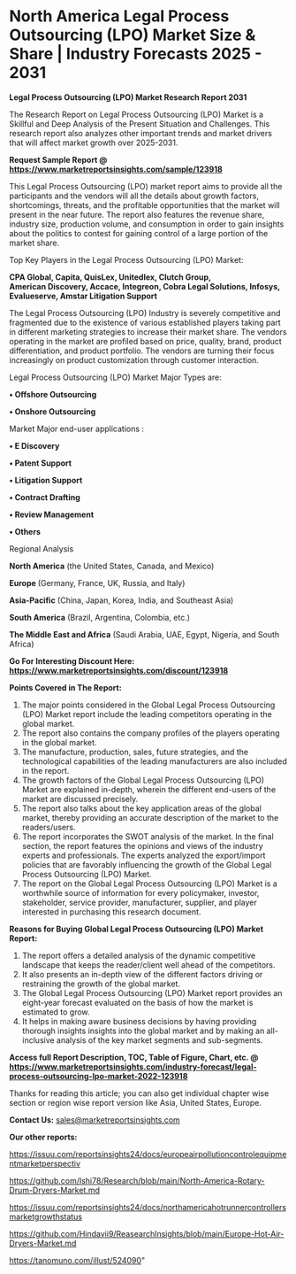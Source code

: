 # North America Legal Process Outsourcing (LPO) Market Size & Share | Industry Forecasts 2025 - 2031

<strong>Legal Process Outsourcing (LPO) Market Research Report 2031</strong>

The Research Report on Legal Process Outsourcing (LPO) Market is a Skillful and Deep Analysis of the Present Situation and Challenges. This research report also analyzes other important trends and market drivers that will affect market growth over 2025-2031.

<strong>Request Sample Report @ <a href=https://www.marketreportsinsights.com/sample/123918>https://www.marketreportsinsights.com/sample/123918</a></strong>

This Legal Process Outsourcing (LPO) market report aims to provide all the participants and the vendors will all the details about growth factors, shortcomings, threats, and the profitable opportunities that the market will present in the near future. The report also features the revenue share, industry size, production volume, and consumption in order to gain insights about the politics to contest for gaining control of a large portion of the market share.

Top Key Players in the Legal Process Outsourcing (LPO) Market:

<strong>CPA Global, Capita, QuisLex, Unitedlex, Clutch Group, American Discovery, Accace, Integreon, Cobra Legal Solutions, Infosys, Evalueserve, Amstar Litigation Support</strong>

The Legal Process Outsourcing (LPO) Industry is severely competitive and fragmented due to the existence of various established players taking part in different marketing strategies to increase their market share. The vendors operating in the market are profiled based on price, quality, brand, product differentiation, and product portfolio. The vendors are turning their focus increasingly on product customization through customer interaction.

Legal Process Outsourcing (LPO) Market Major Types are:

<strong>• Offshore Outsourcing

• Onshore Outsourcing</strong>

Market Major end-user applications :

<strong>• E Discovery

• Patent Support

• Litigation Support

• Contract Drafting

• Review Management

• Others</strong>

Regional Analysis

</u><strong><b>North America</b></strong> (the United States, Canada, and Mexico)

<strong><b>Europe </b></strong>(Germany, France, UK, Russia, and Italy)

<strong><b>Asia-Pacific</b></strong> (China, Japan, Korea, India, and Southeast Asia)

<strong><b>South America</b></strong> (Brazil, Argentina, Colombia, etc.)

<strong><b>The Middle East and Africa</b></strong> (Saudi Arabia, UAE, Egypt, Nigeria, and South Africa)

<strong>Go For Interesting Discount Here: <a href=https://www.marketreportsinsights.com/discount/123918>https://www.marketreportsinsights.com/discount/123918</a></strong>

<strong>Points Covered in The Report:</strong>
<ol>
  <li>The major points considered in the Global Legal Process Outsourcing (LPO) Market report include the leading competitors operating in the global market.</li>
  <li>The report also contains the company profiles of the players operating in the global market.</li>
  <li>The manufacture, production, sales, future strategies, and the technological capabilities of the leading manufacturers are also included in the report.</li>
  <li>The growth factors of the Global Legal Process Outsourcing (LPO) Market are explained in-depth, wherein the different end-users of the market are discussed precisely.</li>
  <li>The report also talks about the key application areas of the global market, thereby providing an accurate description of the market to the readers/users.</li>
  <li>The report incorporates the SWOT analysis of the market. In the final section, the report features the opinions and views of the industry experts and professionals. The experts analyzed the export/import policies that are favorably influencing the growth of the Global Legal Process Outsourcing (LPO) Market.</li>
  <li>The report on the Global Legal Process Outsourcing (LPO) Market is a worthwhile source of information for every policymaker, investor, stakeholder, service provider, manufacturer, supplier, and player interested in purchasing this research document.</li>
</ol>
<strong>Reasons for Buying Global Legal Process Outsourcing (LPO) Market Report:</strong>

<ol>
  <li>The report offers a detailed analysis of the dynamic competitive landscape that keeps the reader/client well ahead of the competitors.</li>
  <li>It also presents an in-depth view of the different factors driving or restraining the growth of the global market.</li>
  <li>The Global Legal Process Outsourcing (LPO) Market report provides an eight-year forecast evaluated on the basis of how the market is estimated to grow.</li>
  <li>It helps in making aware business decisions by having providing thorough insights insights into the global market and by making an all-inclusive analysis of the key market segments and sub-segments.</li>
</ol>
<strong>Access full Report Description, TOC, Table of Figure, Chart, etc. @ <a href=https://www.marketreportsinsights.com/industry-forecast/legal-process-outsourcing-lpo-market-2022-123918>https://www.marketreportsinsights.com/industry-forecast/legal-process-outsourcing-lpo-market-2022-123918</a></strong>


Thanks for reading this article; you can also get individual chapter wise section or region wise report version like Asia, United States, Europe.

<strong>Contact Us:</strong>
sales@marketreportsinsights.com

<strong>Our other reports:</strong>

<a href=https://issuu.com/reportsinsights24/docs/europeairpollutioncontrolequipmentmarketperspectiv>https://issuu.com/reportsinsights24/docs/europeairpollutioncontrolequipmentmarketperspectiv</a>

<a href=https://github.com/Ishi78/Research/blob/main/North-America-Rotary-Drum-Dryers-Market.md>https://github.com/Ishi78/Research/blob/main/North-America-Rotary-Drum-Dryers-Market.md</a>

<a href=https://issuu.com/reportsinsights24/docs/northamericahotrunnercontrollersmarketgrowthstatus>https://issuu.com/reportsinsights24/docs/northamericahotrunnercontrollersmarketgrowthstatus</a>

<a href=https://github.com/Hindavii9/ReasearchInsights/blob/main/Europe-Hot-Air-Dryers-Market.md>https://github.com/Hindavii9/ReasearchInsights/blob/main/Europe-Hot-Air-Dryers-Market.md</a>

<a href=https://tanomuno.com/illust/524090>https://tanomuno.com/illust/524090</a>"
